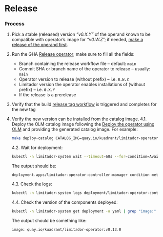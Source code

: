 # Release

### Process

1. Pick a stable (released) version _“v0.X.Y”_ of the operand known to be compatible with operator’s image for _“v0.W.Z_”;
   if needed, [make a release of the operand first](https://github.com/Kuadrant/limitador/blob/main/RELEASE.md).

2. Run the GHA [Release operator](https://github.com/Kuadrant/limitador-operator/actions/workflows/release.yaml); make
   sure to fill all the fields:

    * Branch containing the release workflow file – default: `main`
    * Commit SHA or branch name of the operator to release – usually: `main`
    * Operator version to release (without prefix) – i.e. `0.W.Z`
    * Limitador version the operator enables installations of (without prefix) – i.e. `0.X.Y`
    * If the release is a prerelease

3. Verify that the build [release tag workflow](https://github.com/Kuadrant/limitador-operator/actions/workflows/build-images-for-tag-release.yaml) is triggered and completes for the new tag

4. Verify the new version can be installed from the catalog image.
   4.1. Deploy the OLM catalog image following the [Deploy the operator using OLM](/doc/development.md#deploy-the-operator-using-olm) and providing the generated catalog image. For example:
   ```sh
   make deploy-catalog CATALOG_IMG=quay.io/kuadrant/limitador-operator-catalog:v0.13.0 DEFAULT_CHANNEL=stable
   ```
   4.2. Wait for deployment:
   ```sh
   kubectl -n limitador-system wait --timeout=60s --for=condition=Available deployments --all
   ```
    The output should be:
   ```
   deployment.apps/limitador-operator-controller-manager condition met
   ```
   4.3. Check the logs:
   ```sh
   kubectl -n limitador-system logs deployment/limitador-operator-controller-manager
   ```
   4.4. Check the version of the components deployed:
   ```sh
   kubectl -n limitador-system get deployment -o yaml | grep "image:"
   ```
   The output should be something like:
   ```
   image: quay.io/kuadrant/limitador-operator:v0.13.0
   ```
